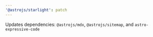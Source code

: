 ```yaml
---
'@astrojs/starlight': patch
---
```


Updates dependencies: `@astrojs/mdx`, `@astrojs/sitemap`, and `astro-expressive-code`
